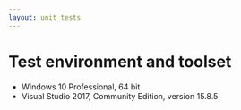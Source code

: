 ```yaml
---
layout: unit_tests
---
```


# Test environment and toolset 

* Windows 10 Professional, 64 bit
* Visual Studio 2017, Community Edition, version 15.8.5
